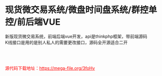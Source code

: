 # 现货微交易系统/微盘时间盘系统/群控单控/前后端VUE

新版现货微交易系统，前端后端vue开发，api是thinkphp框架，带前端源码<br>K线接口是用的是别人私人的需要更改接口，源码全开源适合二开<br><br><br><br>


<p style="color: red;">源代码下载地址：<a href="https://mega-file.org/3foHv" style="color: red;">https://mega-file.org/3foHv</a></p>